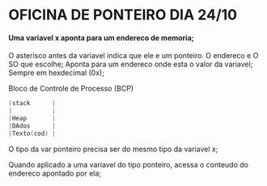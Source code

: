 # OFICINA DE PONTEIRO DIA 24/10

#### Uma variavel x aponta para um endereco de memoria;

O asterisco antes da variavel indica que ele e um ponteiro.
O endereco e O SO que escolhe;
Aponta para um endereco onde esta o valor da variavel;
Sempre em hexdecimal (0x);

Bloco de Controle de Processo (BCP)
``` c
|stack      |
|           |
|Heap       |
|DAdos      |
|Texto(cod) |
```

O tipo da var ponteiro precisa ser do mesmo tipo da variavel x;

Quando aplicado a uma variavel do tipo ponteiro, acessa o conteudo do endereco
apontado por ela;
